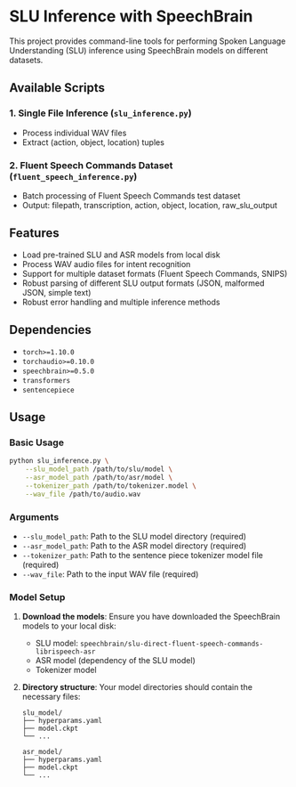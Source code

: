 # SLU Inference with SpeechBrain

This project provides command-line tools for performing Spoken Language Understanding (SLU) inference using SpeechBrain models on different datasets.

## Available Scripts

### 1. Single File Inference (`slu_inference.py`)
- Process individual WAV files
- Extract (action, object, location) tuples

### 2. Fluent Speech Commands Dataset (`fluent_speech_inference.py`)
- Batch processing of Fluent Speech Commands test dataset
- Output: filepath, transcription, action, object, location, raw_slu_output

## Features

- Load pre-trained SLU and ASR models from local disk
- Process WAV audio files for intent recognition
- Support for multiple dataset formats (Fluent Speech Commands, SNIPS)
- Robust parsing of different SLU output formats (JSON, malformed JSON, simple text)
- Robust error handling and multiple inference methods


## Dependencies

- `torch>=1.10.0`
- `torchaudio>=0.10.0`
- `speechbrain>=0.5.0`
- `transformers`
- `sentencepiece`

## Usage

### Basic Usage

```bash
python slu_inference.py \
    --slu_model_path /path/to/slu/model \
    --asr_model_path /path/to/asr/model \
    --tokenizer_path /path/to/tokenizer.model \
    --wav_file /path/to/audio.wav
```

### Arguments

- `--slu_model_path`: Path to the SLU model directory (required)
- `--asr_model_path`: Path to the ASR model directory (required)
- `--tokenizer_path`: Path to the sentence piece tokenizer model file (required)
- `--wav_file`: Path to the input WAV file (required)

### Model Setup

1. **Download the models**: Ensure you have downloaded the SpeechBrain models to your local disk:
   - SLU model: `speechbrain/slu-direct-fluent-speech-commands-librispeech-asr`
   - ASR model (dependency of the SLU model)
   - Tokenizer model

2. **Directory structure**: Your model directories should contain the necessary files:
   ```
   slu_model/
   ├── hyperparams.yaml
   ├── model.ckpt
   └── ...
   
   asr_model/
   ├── hyperparams.yaml
   ├── model.ckpt
   └── ...
   ```